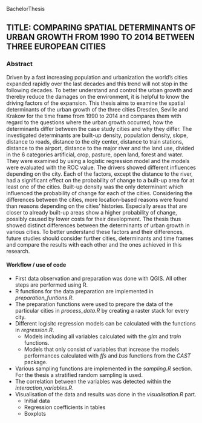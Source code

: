 BachelorThesis
## TITLE: COMPARING SPATIAL DETERMINANTS OF URBAN GROWTH FROM 1990 TO 2014 BETWEEN THREE EUROPEAN CITIES

### Abstract
Driven by a fast increasing population and urbanization the world’s cities expanded rapidly over the last decades and this trend will not stop in the following decades. To better understand and control the urban growth and thereby reduce the damages on the environment, it is helpful to know the driving factors of the expansion. This thesis aims to examine the spatial determinants of the urban growth of the three cities Dresden, Seville and Krakow for the time frame from 1990 to 2014 and compares them with regard to the questions where the urban growth occurred, how the determinants differ between the case study cities and why they differ. The investigated determinants are built-up density, population density, slope, distance to roads, distance to the city center, distance to train stations, distance to the airport, distance to the major river and the land use, divided in the 6 categories artificial, crop, pasture, open land, forest and water. They were examined by using a logistic regression model and the models were evaluated with the ROC value. The drivers showed different influences depending on the city. Each of the factors, except the distance to the river, had a significant effect on the probability of change to a built-up area for at least one of the cities. Built-up density was the only determinant which influenced the probability of change for each of the cities. Considering the differences between the cities, more location-based reasons were found than reasons depending on the cities’ histories. Especially areas that are closer to already built-up areas show a higher probability of change, possibly caused by lower costs for their development. The thesis thus showed distinct differences between the determinants of urban growth in various cities. To better understand these factors and their differences, future studies should consider further cities, determinants and time frames and compare the results with each other and the ones achieved in this research.


#### Workflow / use of code
* First data observation and preparation was done with QGIS. All other steps are performed using R.
* R functions for the data preparation are implemented in *preparation_funtions.R*.
* The preparation functions were used to prepare the data of the particular cities in *process_data.R* by creating a raster stack for every city.
* Different logisitc regression models can be calculated with the functions in *regression.R*.
  * Models including all variables calculated with the *glm* and *train* functions.
  * Models that only consist of variables that increase the models performances calculated with *ffs* and *bss* functions from the *CAST* package.
* Various sampling functions are implemented in the *sampling.R* section. For the thesis a stratified random sampling is used.
* The correlation between the variables was detected within the *interaction_variables.R*.
* Visualisation of the data and results was done in the *visualisation.R* part. 
  * Initial data
  * Regression coefficients in tables
  * Boxplots 
